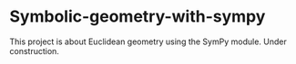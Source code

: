 # Symbolic-geometry-with-sympy

This project is about Euclidean geometry using the SymPy module. Under construction.
